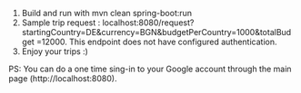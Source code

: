 1. Build and run with mvn clean spring-boot:run
2. Sample trip request : localhost:8080/request?startingCountry=DE&currency=BGN&budgetPerCountry=1000&totalBudget
=12000. This endpoint does not have configured authentication.
3. Enjoy your trips :)

PS: You can do a one time sing-in to your Google account through the main page (http://localhost:8080).
